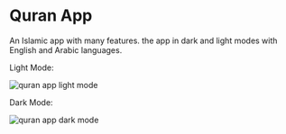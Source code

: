 # Quran App

An Islamic app with many features.
the app in dark and light modes with English and Arabic languages.


Light Mode:

![quran app light mode](https://github.com/MarkMeme/quran-app/assets/119113382/4679d837-2d64-487f-8681-bd9ada7fba6d)


Dark Mode:

![quran app dark mode](https://github.com/MarkMeme/quran-app/assets/119113382/a994a8fb-e933-42b3-969a-d963b2024536)
